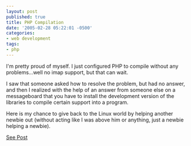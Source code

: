 ```yaml
---
layout: post
published: true
title: PHP Compilation
date: '2005-02-28 05:22:01 -0500'
categories:
- web development
tags:
- php
---
```


I'm pretty proud of myself. I just configured PHP to compile without any
problems...well no imap support, but that can wait.

I saw that someone asked how to resolve the problem, but had no answer, and
then I realized with the help of an answer from someone else on a messageboard
that you have to install the development version of the libraries to compile
certain support into a program.

Here is my chance to give back to the Linux world by helping another newbie
out (without acting like I was above him or anything, just a newbie helping a
newbie).

[See Post]

[See Post]: https://web.archive.org/web/20050318012421/http://www.codecomments.com/showthread.php?s=&postid=1343573#post1343573
